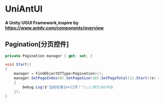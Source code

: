 # UniAntUI
#### A Unity UGUI Framework,inspire by https://www.antdv.com/components/overview


## Pagination[分页控件]
```C#
private Pagination manager { get; set; }

void Start()
{
    manager = FindObjectOfType<Pagination>();
    manager.SetPageIndex(0).SetPageSize(10).SetPageTotal(1).Start((e) =>
    {
        Debug.Log($"当前在第{e+1}页！");//索引从0开始
    });
}
```